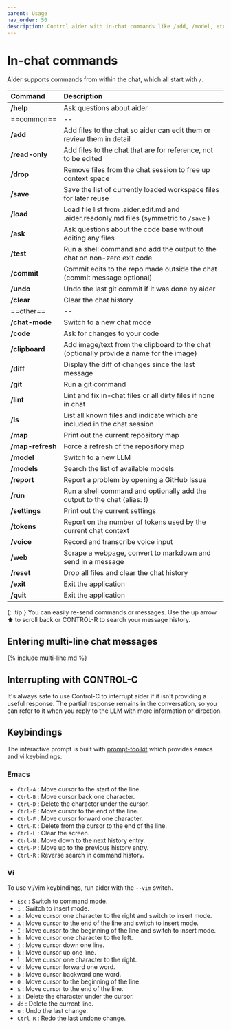```yaml
---
parent: Usage
nav_order: 50
description: Control aider with in-chat commands like /add, /model, etc.
---
```

# In-chat commands

Aider supports commands from within the chat, which all start with `/`.

<!--[[[cog
from aider.commands import get_help_md
cog.out(get_help_md())
]]]-->

| Command          | Description                                                                             |
|:-----------------|:----------------------------------------------------------------------------------------|
| **/help**        | Ask questions about aider                                                               |
| ==common==       | --                                                                                      |
| **/add**         | Add files to the chat so aider can edit them or review them in detail                   |
| **/read-only**   | Add files to the chat that are for reference, not to be edited                          |
| **/drop**        | Remove files from the chat session to free up context space                             |
| **/save**        | Save the list of currently loaded workspace files for later reuse                       |
| **/load**        | Load file list from .aider.edit.md and .aider.readonly.md files (symmetric to `/save` ) |
| **/ask**         | Ask questions about the code base without editing any files                             |
| **/test**        | Run a shell command and add the output to the chat on non-zero exit code                |
| **/commit**      | Commit edits to the repo made outside the chat (commit message optional)                |
| **/undo**        | Undo the last git commit if it was done by aider                                        |
| **/clear**       | Clear the chat history                                                                  |
| ==other==       | --                                                                                      |
| **/chat-mode**   | Switch to a new chat mode                                                               |
| **/code**        | Ask for changes to your code                                                            |
| **/clipboard**   | Add image/text from the clipboard to the chat (optionally provide a name for the image) |
| **/diff**        | Display the diff of changes since the last message                                      |
| **/git**         | Run a git command                                                                       |
| **/lint**        | Lint and fix in-chat files or all dirty files if none in chat                           |
| **/ls**          | List all known files and indicate which are included in the chat session                |
| **/map**         | Print out the current repository map                                                    |
| **/map-refresh** | Force a refresh of the repository map                                                   |
| **/model**       | Switch to a new LLM                                                                     |
| **/models**      | Search the list of available models                                                     |
| **/report**      | Report a problem by opening a GitHub Issue                                              |
| **/run**         | Run a shell command and optionally add the output to the chat (alias: !)                |
| **/settings**    | Print out the current settings                                                          |
| **/tokens**      | Report on the number of tokens used by the current chat context                         |
| **/voice**       | Record and transcribe voice input                                                       |
| **/web**         | Scrape a webpage, convert to markdown and send in a message                             |
| **/reset**       | Drop all files and clear the chat history                                               |
| **/exit**        | Exit the application                                                                    |
| **/quit**        | Exit the application                                                                    |

<!--[[[end]]]-->

{: .tip }
You can easily re-send commands or messages.
Use the up arrow ⬆ to scroll back
or CONTROL-R to search your message history.

## Entering multi-line chat messages

{% include multi-line.md %}

## Interrupting with CONTROL-C

It's always safe to use Control-C to interrupt aider if it isn't providing a useful response. The partial response remains in the conversation, so you can refer to it when you reply to the LLM with more information or direction.

## Keybindings

The interactive prompt is built with [prompt-toolkit](https://github.com/prompt-toolkit/python-prompt-toolkit) which provides emacs and vi keybindings. 

### Emacs

- `Ctrl-A` : Move cursor to the start of the line.
- `Ctrl-B` : Move cursor back one character.
- `Ctrl-D` : Delete the character under the cursor.
- `Ctrl-E` : Move cursor to the end of the line.
- `Ctrl-F` : Move cursor forward one character.
- `Ctrl-K` : Delete from the cursor to the end of the line.
- `Ctrl-L` : Clear the screen.
- `Ctrl-N` : Move down to the next history entry.
- `Ctrl-P` : Move up to the previous history entry.
- `Ctrl-R` : Reverse search in command history.


### Vi

To use vi/vim keybindings, run aider with the `--vim` switch.

- `Esc` : Switch to command mode.
- `i` : Switch to insert mode.
- `a` : Move cursor one character to the right and switch to insert mode.
- `A` : Move cursor to the end of the line and switch to insert mode.
- `I` : Move cursor to the beginning of the line and switch to insert mode.
- `h` : Move cursor one character to the left.
- `j` : Move cursor down one line.
- `k` : Move cursor up one line.
- `l` : Move cursor one character to the right.
- `w` : Move cursor forward one word.
- `b` : Move cursor backward one word.
- `0` : Move cursor to the beginning of the line.
- `$` : Move cursor to the end of the line.
- `x` : Delete the character under the cursor.
- `dd` : Delete the current line.
- `u` : Undo the last change.
- `Ctrl-R` : Redo the last undone change.


